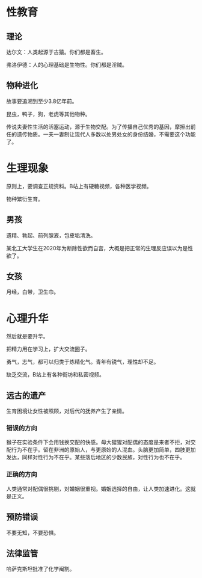 # 性教育

## 理论

达尔文：人类起源于古猿。你们都是畜生。

弗洛伊德：人的心理基础是生物性。你们都是淫贼。

## 物种进化

故事要追溯到至少3.8亿年前。

昆虫，鸭子，狗，老虎等其他物种。

传说夫妻性生活的活塞运动，源于生物交配。为了传播自己优秀的基因，摩擦出前任的遗传物质。一夫一妻制让现代人多数以处男处女的身份结婚，不需要这个功能了。

# 生理现象

原则上，要调查正规资料。B站上有硬糖视频，各种医学视频。

物种繁衍生育。

## 男孩

遗精、勃起、前列腺液，包皮垢清洗。

某北工大学生在2020年为断除性欲而自宫，大概是把正常的生理反应误以为是性欲了。

## 女孩

月经，白带，卫生巾。

# 心理升华

然后就是要升华。

把精力用在学习上，扩大交流圈子。

勇气，志气，都可以归类于炼精化气。青年有锐气，理性却不足。

缺乏交流，B站上有各种街坊和私密视频。

## 远古的遗产

生育困境让女性被照顾，对后代的抚养产生了亲情。

### 错误的方向

猴子在实验条件下会用钱换交配的快感。母大猩猩对配偶的态度是来者不拒，对交配行为不在乎。留在非洲的原始人，与更原始的人混血。头脑更加简单，四肢更加发达，同样对性行为不在乎。某些落后地区的少数民族，对性行为也不在乎。

### 正确的方向

人类通常对配偶很挑剔，对婚姻很重视。婚姻选择的自由，让人类加速进化。这就是正义。

## 预防错误

不要无知，不要恐惧。

## 法律监管

哈萨克斯坦批准了化学阉割。